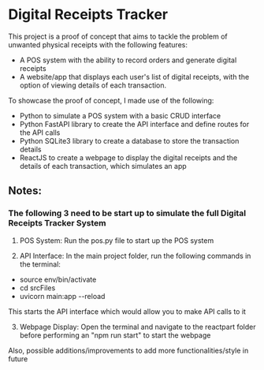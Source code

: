 # **Digital Receipts Tracker**

This project is a proof of concept that aims to tackle the problem of unwanted physical receipts with the following features:
- A POS system with the ability to record orders and generate digital receipts
- A website/app that displays each user's list of digital receipts, with the option of viewing details of each transaction.

To showcase the proof of concept, I made use of the following:
- Python to simulate a POS system with a basic CRUD interface
- Python FastAPI library to create the API interface and define routes for the API calls
- Python SQLite3 library to create a database to store the transaction details
- ReactJS to create a webpage to display the digital receipts and the details of each transaction, which simulates an app

## Notes:
### The following 3 need to be start up to simulate the full Digital Receipts Tracker System

1. POS System:
Run the pos.py file to start up the POS system

2. API Interface:
In the main project folder, run the following commands in the terminal:
- source env/bin/activate
- cd srcFiles
- uvicorn main:app --reload

This starts the API interface which would allow you to make API calls to it

3. Webpage Display:
Open the terminal and navigate to the reactpart folder before performing an "npm run start" to start the webpage


Also, possible additions/improvements to add more functionalities/style in future
